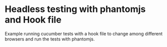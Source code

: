 # Headless testing with phantomjs and Hook file

Example  running   cucumber tests   with a  hook file to change  among   different browsers and   run the tests with phantomjs.